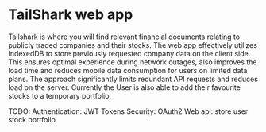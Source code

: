 # TailShark web app
Tailshark is where you will find relevant financial documents relating to publicly traded companies and their stocks. The web app effectively utilizes IndexedDB to store previously requested company data on the client side. This ensures optimal experience during network outages, also improves the load time and reduces mobile data consumption for users on limited data plans. The approach significantly limits redundant API requests and reduces load on the server.
Currently the User is also able to  add their favourite stocks to a temporary portfolio.

TODO:
Authentication: JWT Tokens
Security: OAuth2
Web api: store user stock portfolio
